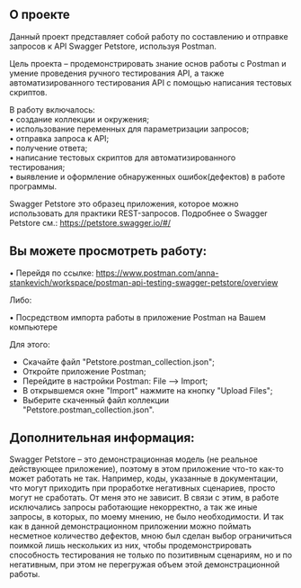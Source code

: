 ## О проекте  
Данный проект представляет собой работу по составлению и отправке запросов к API Swagger Petstore, используя Postman.  

Цель проекта – продемонстрировать знание основ работы с Postman и умение проведения ручного тестирования API, а также автоматизированного тестирования API с помощью написания тестовых скриптов.  

В работу включалось:  
•	создание коллекции и окружения;  
•	использование переменных для параметризации запросов;  
•	отправка запроса к API;  
•	получение ответа;  
•	написание тестовых скриптов для автоматизированного тестирования;  
• выявление и оформление обнаруженных ошибок(дефектов) в работе программы.  

Swagger Petstore это образец приложения, которое можно использовать для практики REST-запросов. Подробнее о Swagger Petstore см.: https://petstore.swagger.io/#/  
## Вы можете просмотреть работу:  
•	Перейдя по ссылке: https://www.postman.com/anna-stankevich/workspace/postman-api-testing-swagger-petstore/overview   

Либо:  

•	Посредством импорта работы в приложение Postman на Вашем компьютере  

Для этого: 
- Скачайте файл "Petstore.postman_collection.json";
- Откройте приложение Postman;
- Перейдите в настройки Postman: File --> Import; 
- В открывшемся окне "Import" нажмите на кнопку "Upload Files";
- Выберите скаченный файл коллекции "Petstore.postman_collection.json".

## Дополнительная информация:   
Swagger Petstore – это демонстрационная модель (не реальное действующее приложение), поэтому в этом приложение что-то как-то может работать не так. Например, коды, указанные в документации, что могут приходить при проработке негативных сценариев, просто могут не сработать.  От меня это не зависит. В связи с этим, в работе исключались запросы работающие некорректно, а так же иные запросы, в которых, по моему мнению, не было необходимости. И так как в данной демонстрационном приложении можно поймать несметное количество дефектов, мною был сделан выбор ограничиться поимкой лишь нескольких из них, чтобы продемонстрировать способность тестирования не только по позитивным сценариям, но и по негативным, при этом не перегружая объем этой демонстрационной работы. 
